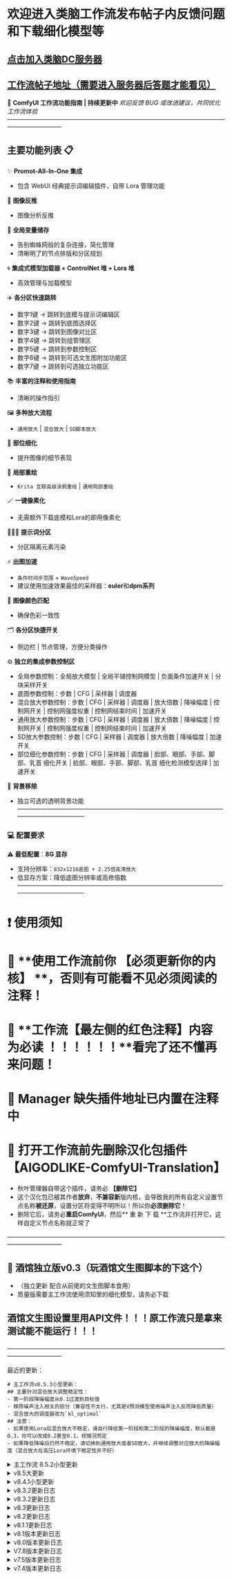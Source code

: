 # 欢迎进入类脑工作流发布帖子内反馈问题和下载细化模型等
## [点击加入类脑DC服务器](https://discord.gg/6kdVgVgcRx)
## [工作流帖子地址（需要进入服务器后答题才能看见）](https://discord.com/channels/1134557553011998840/1292880055193567263)

🌟 **ComfyUI 工作流功能指南 | 持续更新中**
*欢迎反馈 BUG 或改进建议，共同优化工作流体验*
—————————————————————————————————————————————
## 主要功能列表 📋
✨ **Promot-All-In-One 集成**
- 包含 WebUI 经典提示词编辑插件，自带 Lora 管理功能

🎨 **图像反推**
- 图像分析反推

🔗 **全局变量储存**
- 告别蜘蛛网般的复杂连接，简化管理
- 清晰明了的节点排版和分区规划

🌀 **集成式模型加载器 + ControlNet 堆 + Lora 堆**
- 高效管理与加载模型

✈️ **各分区快速跳转**
- 数字1键 -> 跳转到底模与提示词编辑区
- 数字2键 -> 跳转到底图选择区
- 数字3键 -> 跳转到图像对比区
- 数字4键 -> 跳转到组管理区
- 数字5键 -> 跳转到参数控制区
- 数字6键 -> 跳转到可选文生图附加功能区
- 数字7键 -> 跳转到可选独立功能区

📚 **丰富的注释和使用指南**
- 清晰的操作指引

🖼️ **多种放大流程**
- `通用放大` | `混合放大` | `SD脚本放大`

👤 **部位细化**
- 提升图像的细节表现

🎨 **局部重绘**
- `Krita 互联高级涂鸦重绘` | `通用局部重绘`

🪄 **一键像素化**
- 无需额外下载底模和Lora的即用像素化

🧑‍🤝‍🧑 **提示词分区**
- 分区隔离元素污染

⚡ **出图加速**
- `条件时间步范围` + `WaveSpeed`
- 建议使用加速效果最佳的采样器：**euler**和**dpm系列**

🎨 **图像颜色匹配**
- 确保色彩一致性

🗂️ **各分区快捷开关**
- 侧边栏 | 节点管理，方便分类操作

⚙️ **独立的集成参数控制区**
- 全局参数控制：全局放大模型 | 全局平铺控制网模型 | 负面条件加速开关 | 分块采样开关
- 底图参数控制：步数 | CFG | 采样器 | 调度器
- 混合放大参数控制：步数 | CFG | 采样器 | 调度器 | 放大倍数 | 降噪幅度 | 控制网开关 | 控制网强度权重 | 控制网结束时间 | 加速开关
- 通用放大参数控制：步数 | CFG | 采样器 | 调度器 | 放大倍数 | 降噪幅度 | 控制网开关 | 控制网强度权重 | 控制网结束时间 | 加速开关
- SD放大参数控制：步数 | CFG | 采样器 | 调度器 | 放大倍数 | 降噪幅度 | 加速开关
- 部位细化参数控制：步数 | CFG | 采样器 | 调度器  | 脸部、眼部、手部、脚部、乳首 细化开关 | 脸部、眼部、手部、脚部、乳首 细化检测模型选择 | 加速开关

🌈 **背景移除**
- 独立可选的透明背景功能
—————————————————————————————————————————————
### 💻 **配置要求**
⚠️ **最低配置**：**8G 显存**
- 支持分辨率：`832x1216底图 + 2.25倍高清放大`
- 低显存方案：降低底图分辨率或高修倍数
—————————————————————————————————————————————
# ❗ 使用须知
# 🛑 **使用工作流前你 【必须更新你的内核】 **，否则有可能看不见必须阅读的注释！
# 🛑 **工作流【最左侧的红色注释】内容为必读 ！！！！！！**看完了还不懂再来问题！
# 🛑 **Manager 缺失插件地址已内置在注释中**
# 🛑 打开工作流前先删除汉化包插件【AIGODLIKE-ComfyUI-Translation】
- 秋叶管理器自带这个插件，请务必 **【删除它】**
- 这个汉化包已被其作者**放弃**，**不兼容新**版内核，会导致我的所有自定义设置节点名称**被还原**，设置分区将变得不明所以！所以你**必须删除它**！
- 删除它后，请务必**重启ComfyUI**，然后** 重 新 下 载 **工作流并打开它，这样自定义节点名称就正常了

—————————————————————————————————————————————
##  💬 酒馆独立版v0.3（玩酒馆文生图脚本的下这个）
- （独立更新 配合从前佬的文生图脚本食用）
- 质量版需要主工作流使用须知里的细化模型，请务必下载
## 酒馆文生图设置里用API文件！！！原工作流只是拿来测试能不能运行！！！
—————————————————————————————————————————————

最近的更新：
```
# 主工作流v8.5.3小型更新：
## 主要针对混合放大调整稳定性：
- 第一阶段降噪幅度从0.1过渡到目标值
- 移除噪声注入相关的部分（兼容性不太行，尤其是V预测模型使用噪声注入反而降低质量）
- 混合放大的调度器改为`kl_optimal`
## 注意：
- 如果使用Lora后混合放大不稳定，请自行降低第一阶段和第二阶段的降噪幅度，默认都是0.3，你可以改成0.2甚至0.1，视情况而定
- 如果降低降噪后仍然不稳定，请切换到通用放大或者SD放大，并继续调整对应放大的降噪幅度（混合放大在高压Lora环境下稳定性并不好）
```

<details>
<summary>主工作流 8.5.2小型更新</summary>
# 主工作流 8.5.2小型更新：
## 更新日志：
- 细化设置参数区现在可以为每个部位的细化单独设置降噪幅度
- 取消底图的加速（负面加速还是能吃到的），底图步数默认改为28
- 混合放大、通用放大、SD放大、部位细化的默认采样器调度器组合改为euler normal，步数统一为20步
- 混合放大的第一阶段将会采样两次，混合放大的降噪幅度统一为0.25，噪声注入强度改为0.5
- 放大、细化的加速参数调整
- 为局部重绘添加加速
- 部分注释修正
- 默认关闭细化分区
</details>


<details>
<summary>v8.5大更新</summary>
# v8.5大更新
## 重大更改：
- 工作流排版分区全面优化，操作更便捷，功能划分更合理
- 文生图的所有分区现在都可以独立设置`采样器` `调度器` `步数` `CFG`，为细化分区添加细化模型参数，将参数设置分区合并为一个大分区，各个阶段的参数设置一目了然，能控制的参数大幅增加
- WaveSpeed应用思路变更，底图现在会单独使用质量更好的加速参数，放大阶段采用较为激进的加速策略，整体速度相较上个版本大幅度提升
- 添加一个独立的背景移除功能分区
## 其他更改：
- Weilin插件改为旧版，新版BUG太多
- 图像对比优化，未开启的分区不会显示图像
- 为混合放大和加速放大补充Tile预处理器，默认关闭控制网
- 添加Label节点对工作流分区进行备注
- 超绝友好的萌新指引箭头调转90度，并且更换为`优雅`的Label节点
- 工作流默认的采样器和调度器参数变更
- 注释完善
- 快捷键变更
- 底图完成的通知变更
- 组管理部分拆分，现在每个组管理部分都有总开关
</details>

<details>
<summary>v8.4.1小型更新</summary>
## v8.4.1小型更新
- 将底图选择部分独立到提示词分区旁边，便于操作
-  添加一个独立的可以查看所有文生图图像对比的分区
- 为混合放大和通用放大补充参数：控制网结束时间
- 调整混合放大和通用放大的参数：混合放大的控制网强度和权重调整为`0.85`，第二阶段降噪幅度调整为`0.3`，通用放大的控制网参数与混合放大同步
- 补充了缺失的组管理注释
- 部分注释修改
- 书签调整
- 放弃AYS调度器（质量和正常调度器差太多了）、移除水印处理部分（感觉不如...Krita）
- 修复了脸部细化不生效的问题，眼部细化改为默认关闭
</details>

<details>
<summary>v8.3.2更新日志</summary>
## v8.4大更新
- 分块采样与平铺控制网模型调整为全局参数
- 混合放大逻辑重构：
  - 前半段迭代次数设为1，取消AYS调度器，步数增至35，移除降噪约束
  - 后半段新增平铺控制网应用
- 通用放大新增可选控制网应用
- 取消分块放大分区（其所有功能已经可以在新版的通用放大上实现）
- 分块采样改为全局设置开关
- Lora堆默认保持开启状态，取消额外开关需求
- 默认CN模型加载数量调整为1，预处理器更换为AUX AIO
======================================================================
- 控制台分区重构为独立参数组：
  - 全局参数控制
  - 混合放大参数控制（新增控制网参数和放大倍数参数）
  - 通用放大参数控制（新增控制网参数和放大倍数参数）
  - 部位细化参数控制
- 简化 混合/通用放大 可控参数复杂度
======================================================================
- 像素化分区新增图像选择器支持快速重试
- 为所有分区标题添加键盘快捷键提示
- 书签节点位置重新整理，新增0键快速跳转至可选分区
- 可选分区布局重构优化
- Weilin提示词编辑节点改为为新版本
- 局部重绘移除无用节点，取消其AYS调度器
======================================================================
- 全局放大模型恢复为4x Ultrasharp
- 细化检测 新增眼部/脚部/乳首 检测
- 所有细化检测模型更换
- 细化分区取消AYS调度器
- 新增独立提示词分区（可选功能）
======================================================================
- 变量名中文化
- 注释完善
- 可选分区增加快速跳转
</details>
<details>
<summary>v8.3.2更新日志</summary>
## v8.3.2小型更新（可选更新）：
1、添加一键图像像素化节点PixelOE（需要手动克隆插件到本地）
- [Github地址](https://github.com/KohakuBlueleaf/PixelOE)
2、完善必看注释，避免歧义，注释里的模型要求部分增加细化模型和地址
3、添加一个超酷的萌新友好箭头
</details>
<details>
<summary>v8.3更新日志</summary>
## v8.3更新：
**1、控制台组节点拆分为：**
- 控制面板 通用
- 控制面板 混合放大
- 控制面板 其他
**2、控制面板新增参数控制：**
- 混合放大后半段降噪幅度
- 通用放大降噪幅度
**3、混合放大修改：**
- 移除PAG
- 前半段目标降噪幅度降低到`0.1`
- 噪声注入方式改为`CPU`
- 噪声注入目标强度降低到`0.1`
- 后半段降噪幅度降低到`0.2`
- ||修正后半段采样部分参数没有暴露的问题||
**4、细化分区的顺序改回旧版**
**5、细化分区改为默认关闭**
**6、部分注释位置调整、修正部分图片没有读取默认示例的问题**
## Tips：
- 此次旨在提高`控制台区域可操作性`和`混合放大的稳定性`
</details>
<details>
<summary>v8.2更新日志</summary>
## v8.2更新：
- 通用放大部分的放大模型统一
- 通用放大降噪幅度降低为`0.35`，步数增加到`35`
- 混合放大后半的通用放大降噪幅度降低为`0.35`、PAG强度降低到`1`，惩罚力度提升到`0.8`，图像迭代放大改为Latent迭代放大
- 主要设置部分节点整合为一个组节点（CUI这个组节点总算是好用了一会）
- 将混合放大后半段的通用放大也应用PAG的效果
- 全局随机种回归 ||这次没有忘记改回随机||
- 细化分区调整到高清放大之后（速度下降，但是细化效果应比之前好）
- 注释补充和修正
</details>
<details>
<summary>v8.1.1更新日志</summary>
8.1.1更新：
修正底图随机种被固定的问题
</details>
<details>
<summary>v8.1版本更新日志</summary>
v8.1小型更新：
1、修正开启加速导致Lora失效的问题
2、修正质量词错误
</details>
<details>
<summary>v8.0版本更新日志</summary>
## v8.0大更新：
1、工作流设置区域排版全面重构，新增大量变量储存节点，进一步规范工作流排版
2、组管理单独设置为一个分区
3、正面提示词新增一个后缀列表节点
4、主要设置部分新增设置项：
- 噪声注入强度 - 结束
- 迭代放大降噪幅度 - 起始
- 迭代放大降噪幅度 - 结束
5、新增一个显示完整正面提示词的节点
6、Lora堆最终应用位置调整
7、ControlNet堆应用位置调整，修复了之前ControlNet失效的问题，改为独立的可选分区（此分区只影响底图）
8、高清放大分区控制节点属性修改，最大选项只能为1
9、必看注释新增`Impact Subpack`插件需求
10、细化分区顺序调整，改为底图后，高清放大前
11、底图步数降低到`35`，AYS调度器相关采样步数降低到`15`
12、放大模型改为`RealESRGAN_2`（速度更快）
安装方法：`ComfyUI-Manager菜单内选择【Model Manager】,【Type】选择【upscale】，找到这个名称的模型点击安装，安装完毕后刷新即可`
13、注释补充与完善

⚠️ 注意：
- `质量词、采样器、调度器、CFG`需要根据模型要求自行修改，工作流里的默认参数并不适用于所有模型
- 默认的质量词`拼写有误`（少了个m），你可以自己加上或者换成自己常用的质量词
</details>
<details>
<summary>V7.8版本更新日志</summary>
V7.8版本更新：
1、必看注释节点改为适配markdown格式的版本，注释内容整理，优化观看体验，补充缺失插件的原址
2、提示词编辑部分补充一个固定正面提示词前缀列表的节点，你可以在这里填上你的质量词和画师串，这样就不用每次编辑提示词都重写了
3、WaveSpeed参数调整，默认参数改为官方推荐，但修改其max_consecutive _cache_list为1，使其每次使用缓存后都会使用一次原始采样，如此交替进行
4、保存图像节点改为was节点套件中的Image Save，图片将会跟保存日期分成文件夹保存
5、PAG的强度改为2，adaptive_scale改为0.5
6、所有使用AYS调度器的采样器步数略微增加到20
7、细化分区的检测改回yolo，细化采样节点改为easy use系列的细节修复节点
8、通用局部重绘的采样节点改为easy use的内部简易K采样器
9、注释整理与补充 节点和分区排版整理
</details>
<details>
<summary>v7.5版本更新日志</summary>
7.7.5版本更新：
1、PAG生效范围降低到0.3
2、面部手部细化分区更名为面部手部脚部细化，改为使用 segment anything 进行识别（第一次使用会在后台下载2个多G的模型，请务必开启TUN模式）
识别准确率更高，增加脚部的细化（有时候会识别成鞋子）
</details>
<details>
<summary>v7.4版本更新日志</summary>
7.7.4版本更新：
1、默认底图分辨率缩小，改回 832 x 1216 以适配更多模型
2、底图步数增加
3、wavespeed的加速生效区间改为0.35 ~ 1
4、负面条件生效范围改为0 ~ 0.7
5、迭代放大的PAG强度降低到3，生效区间增加到0.5，初始重绘幅度降低到0.3（希望可以缓解部分模型比目鱼的情况）
6、略微增大tile放大的重绘幅度
7、略微增大手部细化的重绘幅度
8、部分节点和分区排版整理，注释补充和修改
</details>

